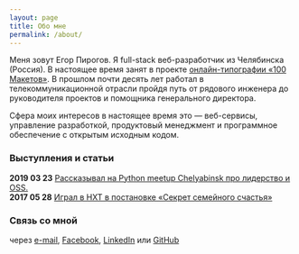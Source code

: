 ```yaml
---
layout: page
title: Обо мне
permalink: /about/
---
```


Меня зовут Егор Пирогов. Я full-stack веб-разработчик из Челябинска (Россия). В настоящее время занят в проекте [онлайн-типографии «100 Макетов»](https://www.100maketov.ru). В прошлом почти десять лет работал в телекоммуникационной отрасли пройдя путь от рядового инженера до руководителя проектов и помощника генерального директора. 

Cфера моих интересов в настоящее время это — веб-сервисы, управление разработкой, продуктовый менеджмент и программное обеспечение с открытым исходным кодом.

### Выступления и статьи

**2019 03 23** [Рассказывал на Python meetup Chelyabinsk про лидерство и OSS.](https://www.youtube.com/watch?v=J_ED1ffq3AM&t=1s)<br>
**2017 05 28** [Играл в НХТ в постановке «Секрет семейного счастья»](https://www.youtube.com/watch?v=vgsxhxneBcI&t=11s)<br>

### Связь со мной

через [e-mail](mailto:digitalduke@gmail.com), [Facebook](http://fb.com/george.pirogov), 
[LinkedIn](https://www.linkedin.com/in/georgepirogov/) или [GitHub](https://github.com/digitalduke)
